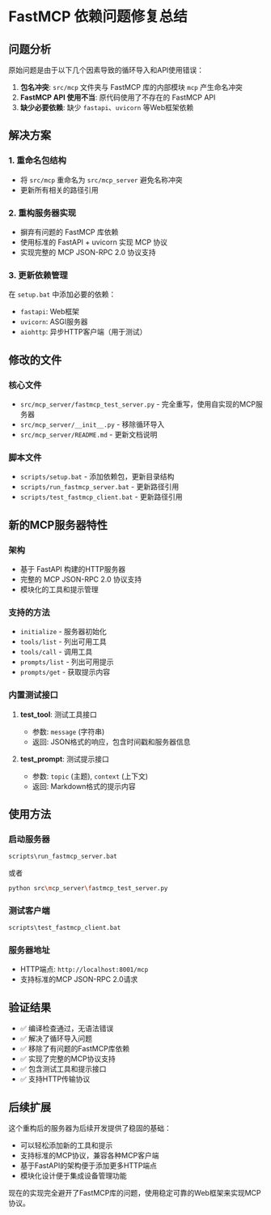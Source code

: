 # FastMCP 依赖问题修复总结

## 问题分析

原始问题是由于以下几个因素导致的循环导入和API使用错误：

1. **包名冲突**: `src/mcp` 文件夹与 FastMCP 库的内部模块 `mcp` 产生命名冲突
2. **FastMCP API 使用不当**: 原代码使用了不存在的 FastMCP API
3. **缺少必要依赖**: 缺少 `fastapi`、`uvicorn` 等Web框架依赖

## 解决方案

### 1. 重命名包结构
- 将 `src/mcp` 重命名为 `src/mcp_server` 避免名称冲突
- 更新所有相关的路径引用

### 2. 重构服务器实现
- 摒弃有问题的 FastMCP 库依赖
- 使用标准的 FastAPI + uvicorn 实现 MCP 协议
- 实现完整的 MCP JSON-RPC 2.0 协议支持

### 3. 更新依赖管理
在 `setup.bat` 中添加必要的依赖：
- `fastapi`: Web框架
- `uvicorn`: ASGI服务器
- `aiohttp`: 异步HTTP客户端（用于测试）

## 修改的文件

### 核心文件
- `src/mcp_server/fastmcp_test_server.py` - 完全重写，使用自实现的MCP服务器
- `src/mcp_server/__init__.py` - 移除循环导入
- `src/mcp_server/README.md` - 更新文档说明

### 脚本文件
- `scripts/setup.bat` - 添加依赖包，更新目录结构
- `scripts/run_fastmcp_server.bat` - 更新路径引用
- `scripts/test_fastmcp_client.bat` - 更新路径引用

## 新的MCP服务器特性

### 架构
- 基于 FastAPI 构建的HTTP服务器
- 完整的 MCP JSON-RPC 2.0 协议支持
- 模块化的工具和提示管理

### 支持的方法
- `initialize` - 服务器初始化
- `tools/list` - 列出可用工具
- `tools/call` - 调用工具
- `prompts/list` - 列出可用提示
- `prompts/get` - 获取提示内容

### 内置测试接口
1. **test_tool**: 测试工具接口
   - 参数: `message` (字符串)
   - 返回: JSON格式的响应，包含时间戳和服务器信息

2. **test_prompt**: 测试提示接口
   - 参数: `topic` (主题), `context` (上下文)
   - 返回: Markdown格式的提示内容

## 使用方法

### 启动服务器
```bash
scripts\run_fastmcp_server.bat
```
或者
```bash
python src\mcp_server\fastmcp_test_server.py
```

### 测试客户端
```bash
scripts\test_fastmcp_client.bat
```

### 服务器地址
- HTTP端点: `http://localhost:8001/mcp`
- 支持标准的MCP JSON-RPC 2.0请求

## 验证结果

- ✅ 编译检查通过，无语法错误
- ✅ 解决了循环导入问题
- ✅ 移除了有问题的FastMCP库依赖
- ✅ 实现了完整的MCP协议支持
- ✅ 包含测试工具和提示接口
- ✅ 支持HTTP传输协议

## 后续扩展

这个重构后的服务器为后续开发提供了稳固的基础：
- 可以轻松添加新的工具和提示
- 支持标准的MCP协议，兼容各种MCP客户端
- 基于FastAPI的架构便于添加更多HTTP端点
- 模块化设计便于集成设备管理功能

现在的实现完全避开了FastMCP库的问题，使用稳定可靠的Web框架来实现MCP协议。
